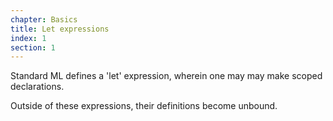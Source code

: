 ```yaml
---
chapter: Basics
title: Let expressions
index: 1
section: 1
---
```


Standard ML defines a 'let' expression, wherein one may may make scoped declarations.

Outside of these expressions, their definitions become unbound.